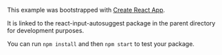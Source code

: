 This example was bootstrapped with [Create React App](https://github.com/facebook/create-react-app).

It is linked to the react-input-autosuggest package in the parent directory for development purposes.

You can run `npm install` and then `npm start` to test your package.
